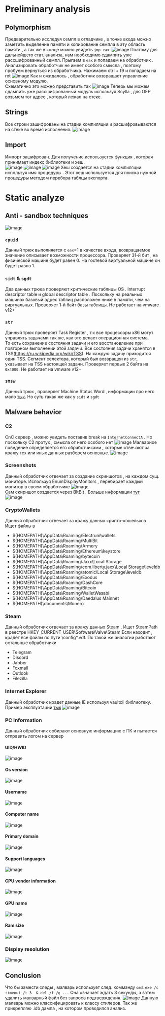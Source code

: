 # Preliminary analysis
## Polymorphism
Предварительно исследуя семпл в отладчике , в точке входа можно заметить выделение памяти и копирование семпла в эту область памяти , а так же в конце можно увидеть ```jmp eax```.
![image](https://github.com/user-attachments/assets/ecde3b4b-98e3-46a1-8cf1-3e1891373b8b)
Поэтому для дальнейшего стат. анализа, нам необходимо сдампить уже рассшифрованный семпл.
Прыгаем в ```eax``` и попадаем на обработчик . Анализировать обработчик не имеет особого смысла , поэтому пробуем вернуться из обработчика. Нажимаем ctrl + f9 и попадаем на ret
![image](https://github.com/user-attachments/assets/d7e591a5-b776-4184-9244-08900bc56e98)
Как и ожидалось , обработчик возвращает управление основному модулю.\
Схематично это можно представить так
![image](https://github.com/user-attachments/assets/851df5ca-89c4-4a4f-9e0d-f559f8d6fc08)
Теперь мы можем сдампить уже рассшифрованный модуль используя Scylla , для OEP возьмем тот адрес , который лежал на стеке.

## Strings
Все строки зашифрованы на стадии компиляции и расшифровываются на стеке во время исполнения.
![image](https://github.com/user-attachments/assets/abfccb8e-381f-4587-bef8-8fd2b0c57ed6)

## Import
Импорт зашифрован. Для получение используется функция , которая принимает индекс библиотеки и хеш.\
![image](https://github.com/user-attachments/assets/aaef868f-d5f5-498e-80cc-f4c3254208ee)
![image](https://github.com/user-attachments/assets/f4d2df87-7a75-4015-9abe-9ec171731c8b)
![image](https://github.com/user-attachments/assets/4bfd06e7-5755-4dcd-90cb-a21dd1315df2)
Хеш создается на стадии компиляции используя имя процедуры . Этот хеш используется для поиска нужной процедуры методом перебора таблцы экспорта.

# Static analyze
## Anti - sandbox techniques
![image](https://github.com/user-attachments/assets/1e37f42b-b048-4610-a41d-07656fff0495)
### ```cpuid```
Данный трюк выполняется с ```eax```=1 в качестве входа, возвращаемое значение описывает возможности процессора.
Проверяет 31-й бит , на физической машине будет равен 0. На гостевой виртуальной машине он будет равно 1.

### ```sidt``` & ```sgdt```
Два данных трюка проверяют критические таблицы OS . Interrupt descriptor table и global descriptor table . Поскольку на реальных машинах базовый адрес таблиц
расположен ниже в памяти, чем на виртуальных. Проверяет 1-й байт базы таблицы. Не работает на vmware v12+

### ```str```
Данный трюк проверяет Task Register , т.к все процессоры x86 могут управлять задачами так же, как это делает операционная система.\
То есть сохранение состояния задачи и его восстановление при повторном выполнении этой задачи. 
Все состояния задачи хранятся в TSS(https://ru.wikipedia.org/wiki/TSS). На каждую задачу приходится один TSS.
Cегмент селектора, который был возвращен из ```str```, указывает на TSS настоящей задачи.
Проверяет первые 2 байта на ```0x4000```. Не работает на vmware v12+

### ```smsw```
Данный трюк , проверяет Machine Status Word , информации про него мало [тык](https://github.com/rrbranco/blackhat2012/blob/master/Csrc/VMDetection/VMDetection/VMDetection.cpp#L89). 
Но суть такая же как у ```sidt``` и ```sgdt```

## Malware behavior
### C2 
CnC сервер , можно увидеть поставив break на ```InternetConnectA``` . Но поскольку C2 протух , смысла от него особого нет
![image](https://github.com/user-attachments/assets/cd893220-5610-408d-9792-3010e2200fcd)
Малварное поведение определяется его обработчиками , которые отвечают за кражу тех или иных данных разберем основные.
![image](https://github.com/user-attachments/assets/3598ddae-2af3-49d2-8373-1b4cfcfcce83)

### Screenshots
Данный обработчик отвечает за создание скриншотов , на каждом сущ. мониторе. 
Используя EnumDisplayMonitors , перебирает каждый монитор в своем обработчике
![image](https://github.com/user-attachments/assets/11dce231-fa9e-43a1-918c-522b4d03bc57)\
Сам скирншот создается через BltBlt . Больше информации [тут](https://www.unknowncheats.me/forum/battlefield-1-a/188209-bitblt-screenshots.html)\
![image](https://github.com/user-attachments/assets/17bb891c-1e7a-41ea-ba7b-ccf97c76d493)

### CryptoWallets
Данный обработчик отвечает за кражу данных крипто-кошельков . Ищет файлы в
* $(HOMEPATH)\AppData\Roaming\Electrum\wallets
* $(HOMEPATH)\AppData\Roaming\MultiBit
* $(HOMEPATH)\AppData\Roaming\Armory
* $(HOMEPATH)\AppData\Roaming\Ethereum\keystore
* $(HOMEPATH)\AppData\Roaming\bytecoin
* $(HOMEPATH)\AppData\Roaming\Jaxx\Local Storage
* $(HOMEPATH)\AppData\Roaming\com.liberty.jaxx\Local Storage\leveldb
* $(HOMEPATH)\AppData\Roaming\atomic\Local Storage\leveldb
* $(HOMEPATH)\AppData\Roaming\Exodus
* $(HOMEPATH)\AppData\Roaming\DashCore
* $(HOMEPATH)\AppData\Roaming\Bitcoin
* $(HOMEPATH)\AppData\Roaming\WalletWasabi
* $(HOMEPATH)\AppData\Roaming\Daedalus Mainnet
* $(HOMEPATH)\documents\Monero

### Steam
Данный обработчик отвечает за кражу данных Steam . Ищет SteamPath в реестре HKEY_CURRENT_USER\Software\Valve\Steam 
Если находит , крадет все файлы по пути \config\*.vdf. По такой же аналогии работают остальные обработчики
* Telegram
* Discord
* Jabber
* Foxmail
* Outlook
* Filezilla

### Internet Explorer
Данный обработчик крадет данные IE используя vaultcli библиотеку. Пример эксплуатации [тык](https://github.com/twelvesec/passcat/blob/master/passcat/libvaultie.cpp#L148)
![image](https://github.com/user-attachments/assets/cbd3f5b5-46cc-4abf-862d-551755f4a5f2)

### PC Information
Данный обработчик собирают основную информацию с ПК и пытается отправить логом на сервер
#### UID/HWID
![image](https://github.com/user-attachments/assets/e5625998-96c3-419e-803e-88e1170accd3)
#### Os version 
![image](https://github.com/user-attachments/assets/10101eef-756c-4367-8219-261eb83dcd1f)
#### Username
![image](https://github.com/user-attachments/assets/7ed29bb9-a68e-44ab-a52a-1f106d69b8ca)
#### Computer name
![image](https://github.com/user-attachments/assets/89b49843-2d0c-42f5-b7c1-dba1c4ac7054)
#### Primary domain
![image](https://github.com/user-attachments/assets/3ca5b359-7aa2-44ba-b0e9-93cd7d4cdbb8)
#### Support languages
![image](https://github.com/user-attachments/assets/39262732-b321-43fa-8e1e-3dc3e2b707b9)
#### CPU vendor information
![image](https://github.com/user-attachments/assets/163895cf-8661-485a-82c9-810e4dc80d35)
#### GPU name
![image](https://github.com/user-attachments/assets/d3487756-25fa-4d4e-800c-08a07506d340)
#### Ram size
![image](https://github.com/user-attachments/assets/5669315d-e2c8-448c-b64d-dee23cbd8280)
### Display resolution
![image](https://github.com/user-attachments/assets/bbb89e6e-4abe-4b9f-bd15-a4b882d412d1)

## Conclusion
Что бы замести следы , малварь использует след. комманду ```cmd.exe /c timeout /t 3  & del /f /q ...```
Она означает ждать 3 секунды, а затем удалить малварный файл без запроса подтверждения.
![image](https://github.com/user-attachments/assets/2b010885-31af-46a5-94ca-32972d857e33)
Данную малварь можно классифицировать к классу стилеров.
Так же прикрепляю .idb дампа , на котором проводился анализ. 
